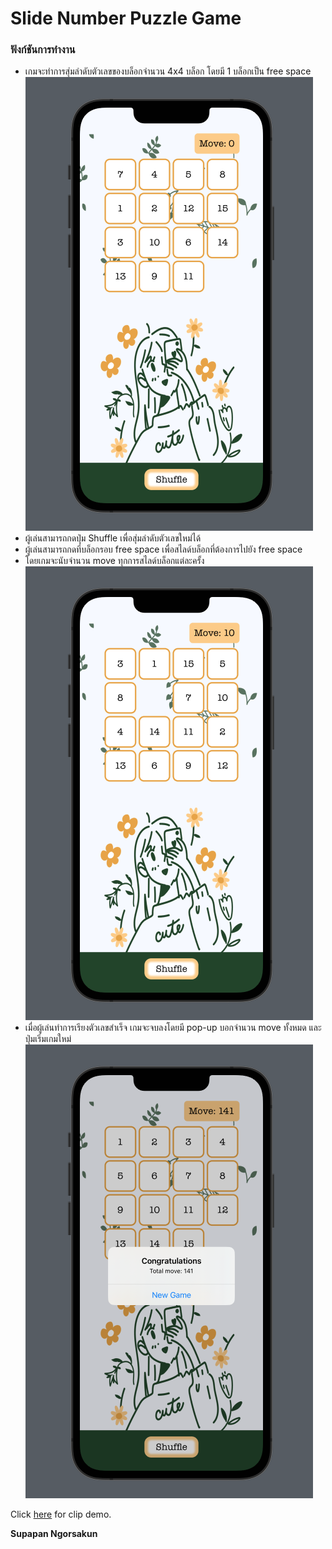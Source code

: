 # Slide Number Puzzle Game

### ฟังก์ชันการทำงาน

- เกมจะทำการสุ่มลำดับตัวเลขของบล็อกจำนวน 4x4 บล็อก โดยมี 1 บล็อกเป็น free space\
![Game Start](./Images/GameStart.png "Game Start")
- ผู้เล่นสามารถกดปุ่ม Shuffle เพื่อสุ่มลำดับตัวเลขใหม่ได้
- ผู้เล่นสามารถกดที่บล็อกรอบ free space เพื่อสไลด์บล็อกที่ต้องการไปยัง free space
-  โดยเกมจะนับจำนวน move ทุกการสไลด์บล็อกแต่ละครั้ง\
![Move Count](./Images/MoveCount.png "Move Count")
-  เมื่อผู้เล่นทำการเรียงตัวเลขสำเร็จ เกมจะจบลงโดยมี pop-up บอกจำนวน move ทั้งหมด และปุ่มเริ่มเกมใหม่\
![End Game](./Images/EndGame.png "End Game")
   
Click [here](https://youtu.be/3cOZXqj7PHY) for clip demo.

**Supapan Ngorsakun**
